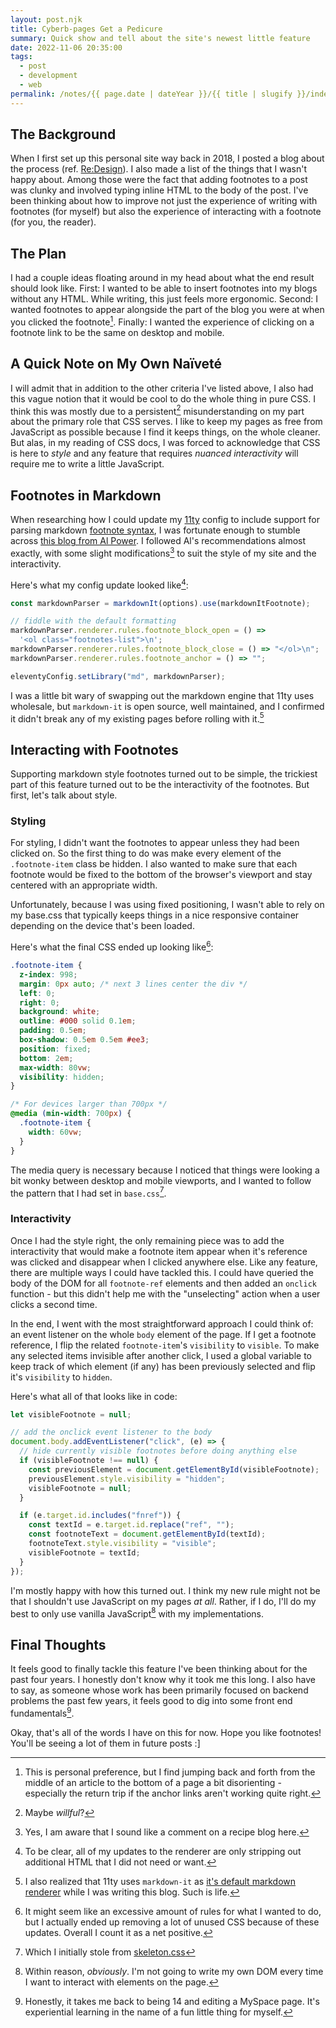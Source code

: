 ```yaml
---
layout: post.njk
title: Cyberb-pages Get a Pedicure
summary: Quick show and tell about the site's newest little feature
date: 2022-11-06 20:35:00
tags:
  - post
  - development
  - web
permalink: /notes/{{ page.date | dateYear }}/{{ title | slugify }}/index.html
---
```


## The Background

When I first set up this personal site way back in 2018, I posted a blog about the process (ref. [Re:Design](/posts/2018/re-design.md)). I also made a list of the things that I wasn't happy about. Among those were the fact that adding footnotes to a post was clunky and involved typing inline HTML to the body of the post. I've been thinking about how to improve not just the experience of writing with footnotes (for myself) but also the experience of interacting with a footnote (for you, the reader).

## The Plan

I had a couple ideas floating around in my head about what the end result should look like. First: I wanted to be able to insert footnotes into my blogs without any HTML. While writing, this just feels more ergonomic. Second: I wanted footnotes to appear alongside the part of the blog you were at when you clicked the footnote[^1]. Finally: I wanted the experience of clicking on a footnote link to be the same on desktop and mobile.

## A Quick Note on My Own Naïveté

I will admit that in addition to the other criteria I've listed above, I also had this vague notion that it would be cool to do the whole thing in pure CSS. I think this was mostly due to a persistent[^2] misunderstanding on my part about the primary role that CSS serves. I like to keep my pages as free from JavaScript as possible because I find it keeps things, on the whole cleaner. But alas, in my reading of CSS docs, I was forced to acknowledge that CSS is here to _style_ and any feature that requires _nuanced interactivity_ will require me to write a little JavaScript.

## Footnotes in Markdown

When researching how I could update my [11ty](https://www.11ty.dev/) config to include support for parsing markdown [footnote syntax](https://www.markdownguide.org/extended-syntax/#footnotes), I was fortunate enough to stumble across [this blog from Al Power](https://www.alpower.com/tutorials/configuring-footnotes-with-eleventy). I followed Al's recommendations almost exactly, with some slight modifications[^3] to suit the style of my site and the interactivity.

Here's what my config update looked like[^4]:

```js
const markdownParser = markdownIt(options).use(markdownItFootnote);

// fiddle with the default formatting
markdownParser.renderer.rules.footnote_block_open = () =>
  '<ol class="footnotes-list">\n';
markdownParser.renderer.rules.footnote_block_close = () => "</ol>\n";
markdownParser.renderer.rules.footnote_anchor = () => "";

eleventyConfig.setLibrary("md", markdownParser);
```

I was a little bit wary of swapping out the markdown engine that 11ty uses wholesale, but `markdown-it` is open source, well maintained, and I confirmed it didn't break any of my existing pages before rolling with it.[^5]

## Interacting with Footnotes

Supporting markdown style footnotes turned out to be simple, the trickiest part of this feature turned out to be the interactivity of the footnotes. But first, let's talk about style.

### Styling

For styling, I didn't want the footnotes to appear unless they had been clicked on. So the first thing to do was make every element of the `.footnote-item` class be hidden. I also wanted to make sure that each footnote would be fixed to the bottom of the browser's viewport and stay centered with an appropriate width.

Unfortunately, because I was using fixed positioning, I wasn't able to rely on my base.css that typically keeps things in a nice responsive container depending on the device that's been loaded.

Here's what the final CSS ended up looking like[^6]:

```css
.footnote-item {
  z-index: 998;
  margin: 0px auto; /* next 3 lines center the div */
  left: 0;
  right: 0;
  background: white;
  outline: #000 solid 0.1em;
  padding: 0.5em;
  box-shadow: 0.5em 0.5em #ee3;
  position: fixed;
  bottom: 2em;
  max-width: 80vw;
  visibility: hidden;
}

/* For devices larger than 700px */
@media (min-width: 700px) {
  .footnote-item {
    width: 60vw;
  }
}
```

The media query is necessary because I noticed that things were looking a bit wonky between desktop and mobile viewports, and I wanted to follow the pattern that I had set in `base.css`[^7].

### Interactivity

Once I had the style right, the only remaining piece was to add the interactivity that would make a footnote item appear when it's reference was clicked and disappear when I clicked anywhere else. Like any feature, there are multiple ways I could have tackled this. I could have queried the body of the DOM for all `footnote-ref` elements and then added an `onclick` function - but this didn't help me with the "unselecting" action when a user clicks a second time.

In the end, I went with the most straightforward approach I could think of: an event listener on the whole `body` element of the page. If I get a footnote reference, I flip the related `footnote-item`'s `visibility` to `visible`. To make any selected items invisible after another click, I used a global variable to keep track of which element (if any) has been previously selected and flip it's `visibility` to `hidden`.

Here's what all of that looks like in code:

```js
let visibleFootnote = null;

// add the onclick event listener to the body
document.body.addEventListener("click", (e) => {
  // hide currently visible footnotes before doing anything else
  if (visibleFootnote !== null) {
    const previousElement = document.getElementById(visibleFootnote);
    previousElement.style.visibility = "hidden";
    visibleFootnote = null;
  }

  if (e.target.id.includes("fnref")) {
    const textId = e.target.id.replace("ref", "");
    const footnoteText = document.getElementById(textId);
    footnoteText.style.visibility = "visible";
    visibleFootnote = textId;
  }
});
```

I'm mostly happy with how this turned out. I think my new rule might not be that I shouldn't use JavaScript on my pages _at all_. Rather, if I do, I'll do my best to only use vanilla JavaScript[^8] with my implementations.

## Final Thoughts

It feels good to finally tackle this feature I've been thinking about for the past four years. I honestly don't know why it took me this long. I also have to say, as someone whose work has been primarily focused on backend problems the past few years, it feels good to dig into some front end fundamentals[^9].

Okay, that's all of the words I have on this for now. Hope you like footnotes! You'll be seeing a lot of them in future posts :]

[^1]: This is personal preference, but I find jumping back and forth from the middle of an article to the bottom of a page a bit disorienting - especially the return trip if the anchor links aren't working quite right.
[^2]: Maybe _willful_?
[^3]: Yes, I am aware that I sound like a comment on a recipe blog here.
[^4]: To be clear, all of my updates to the renderer are only stripping out additional HTML that I did not need or want.
[^5]: I also realized that 11ty uses `markdown-it` as [it's default markdown renderer](https://www.11ty.dev/docs/languages/markdown/) while I was writing this blog. Such is life.
[^6]: It might seem like an excessive amount of rules for what I wanted to do, but I actually ended up removing a lot of unused CSS because of these updates. Overall I count it as a net positive.
[^7]: Which I initially stole from [skeleton.css](http://getskeleton.com/)
[^8]: Within reason, _obviously_. I'm not going to write my own DOM every time I want to interact with elements on the page.
[^9]: Honestly, it takes me back to being 14 and editing a MySpace page. It's experiential learning in the name of a fun little thing for myself.
